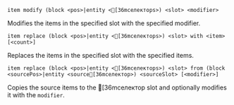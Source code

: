 `item modify (block <pos>|entity <[36mселекторs>) <slot> <modifier>`

Modifies the items in the specified slot with the specified modifier.

`item replace (block <pos>|entity <[36mселекторs>) <slot> with <item> [<count>]`

Replaces the items in the specified slot with the specified items.

`item replace (block <pos>|entity <[36mселекторs>) <slot> from (block <sourcePos>|entity <source[36mселектор>) <sourceSlot> [<modifier>]`

Copies the source items to the [36mселектор slot and optionally modifies it with the `modifier`.